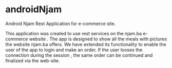 # androidNjam
Android Njam Rest Application for e-commerce site.

This application was created to use rest services on the njam.ba  e-commerce website .
The app is designed to show all the meals with pictures the website njam.ba offers. We have extended its functionality to enable 
the user of the app to login and make an order.
If the user looses the connection during the session , the same order can be continued and finalized via the web-site.
